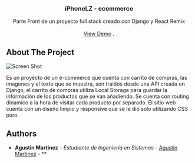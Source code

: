 <br/>
<p align="center">
  <h3 align="center">iPhoneLZ - ecommerce</h3>

  <p align="center">
    Parte Front de un proyecto full stack creado con Django y React Remix
    <br/>
    <br/>
    <a href="https://github.com/agustintmm/iPhoneLZ-remix">View Demo</a>
    .
  </p>
</p>



## About The Project

![Screen Shot](https://res.cloudinary.com/dfwb0gsgo/image/upload/v1693417919/q55yqyomqy8wwgxxebb3.png)

Es un proyecto de un e-commerce que cuenta con carrito de compras, las imagenes y el texto que se muestra, son traidos desde una API creada en Django, el carrito de compras utiliza Local Storage para guardar la información de los productos que se van añadiendo. Se cuenta con routing dinamico a la hora de visitar cada producto por separado. El sitio web cuenta con un diseño limpio y responsive que se le dió solo utilizando CSS puro.

## Authors

* **Agustin Martinez** - *Estudiante de Ingeniería en Sistemas* - [Agustin Martinez](https://github.com/agustintmm) - **

